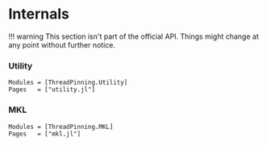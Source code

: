 # Internals

!!! warning
    This section isn't part of the official API. Things might change at any point without further notice.

### Utility

```@autodocs
Modules = [ThreadPinning.Utility]
Pages   = ["utility.jl"]
```

### MKL

```@autodocs
Modules = [ThreadPinning.MKL]
Pages   = ["mkl.jl"]
```